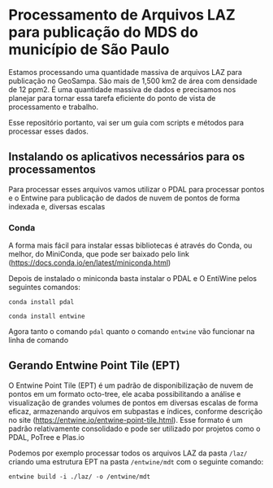 # Processamento de Arquivos LAZ para publicação do MDS do município de São Paulo

Estamos processando uma quantidade massiva de arquivos LAZ para publicação no GeoSampa. São mais de 1,500 km2 de área com densidade de 12 ppm2. É uma quantidade massiva de dados e precisamos nos planejar para tornar essa tarefa eficiente do ponto de vista de processamento e trabalho.

Esse repositório portanto, vai ser um guia com scripts e métodos para processar esses dados.

## Instalando os aplicativos necessários para os processamentos

Para processar esses arquivos vamos utilizar o PDAL para processar pontos e o Entwine para publicação de dados de nuvem de pontos de forma indexada e, diversas escalas

### Conda 

A forma mais fácil para instalar essas bibliotecas é através do Conda, ou melhor, do MiniConda, que pode ser baixado pelo link (https://docs.conda.io/en/latest/miniconda.html)

Depois de instalado o miniconda basta instalar o PDAL e O EntiWine pelos seguintes comandos:

`conda install pdal`

`conda install entwine`

Agora tanto o comando `pdal` quanto o comando `entwine` vão funcionar na linha de comando

## Gerando Entwine Point Tile (EPT)

O Entwine Point Tile (EPT) é um padrão de disponibilização de nuvem de pontos em um formato octo-tree, ele acaba possibilitando a análise e visualização de grandes volumes de pontos em diversas escalas de forma eficaz, armazenando arquivos em subpastas e índices, conforme descrição no site (https://entwine.io/entwine-point-tile.html). Esse formato é um padrão relativamente consolidado e pode ser utilizado por projetos como o PDAL, PoTree e Plas.io

Podemos por exemplo processar todos os arquivos LAZ da pasta `/laz/` criando uma estrutura EPT na pasta `/entwine/mdt` com o seguinte comando:

`entwine build -i ./laz/ -o /entwine/mdt`


